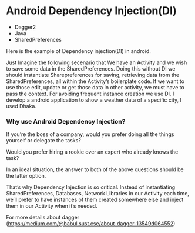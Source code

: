 # Android Dependency Injection(DI)

* Dagger2
* Java
* SharedPreferences



Here is the example of Dependency injection(DI) in android.

Just Imagine the following secenario that We have an Activity and we wish to save some data in the SharedPreferences. 
Doing this without DI we should instantiate Sharepreferences for saving, retrieving data from the SharedPreferences, 
all within the Activity’s boilerplate code. If we want to use those edit, update or get those data in other activity, we must have to pass the context. For avoiding frequent instance creation we use DI. 
I develop a android application to show a weather data of a specific city, I used Dhaka. 


### Why use Android Dependency Injection?
If you’re the boss of a company, would you prefer doing all the things yourself or delegate the tasks?

Would you prefer hiring a rookie over an expert who already knows the task?

In an ideal situation, the answer to both of the above questions should be the latter option.

That’s why Dependency Injection is so critical. Instead of instantiating SharedPreferences, Databases, Network Libraries in our Activity each time, we’ll prefer to have instances of them created somewhere else and inject them in our Activity when it’s needed.


For more details about dagger (https://medium.com/@babul.sust.cse/about-dagger-13549d064552)
